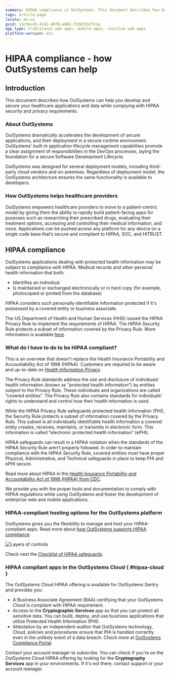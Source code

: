```yaml
---
summary: HIPAA compliance in OutSystems. This document describes how OutSystems can help you develop and secure your healthcare applications and data while complying with HIPAA security and privacy requirements.
tags: article-page
locale: en-us
guid: 13c94c45-4142-48f8-a06b-733675577c1e
app_type: traditional web apps, mobile apps, reactive web apps
platform-version: o11
---
```


# HIPAA compliance - how OutSystems can help

## Introduction

This document describes how OutSystems can help you develop and secure your healthcare applications and data while complying with HIPAA security and privacy requirements.

### About OutSystems

OutSystems dramatically accelerates the development of secure applications, and their deployment in a secure runtime environment. OutSystems’ built-in application lifecycle management capabilities promote a clear assignment of responsibilities in the DevOps processes, laying the foundation for a secure Software Development Lifecycle.

OutSystems was designed for several deployment models, including third-party cloud vendors and on-premises. Regardless of deployment model, the OutSystems architecture ensures the same functionality is available to developers.

### How OutSystems helps healthcare providers

OutSystems empowers healthcare providers to move to a patient-centric model by giving them the ability to rapidly build patient-facing apps for purposes such as researching their prescribed drugs, evaluating their treatment options, accessing and controlling their medical information, and more. Applications can be pushed across any platform for any device on a single code base that’s secure and compliant to HIPAA, SOC, and HITRUST.

## HIPAA compliance

OutSystems applications dealing with protected health information may be subject to compliance with HIPAA.
Medical records and other personal health information that both:

* Identifies an individual
* Is maintained or exchanged electronically or in hard copy (for example, photocopied or printed from the database)

HIPAA considers such personally identifiable information protected if it's possessed by a covered entity or business associate. 

The US Department of Health and Human Services (HHS) issued the HIPAA Privacy Rule to implement the requirements of HIPAA. The HIPAA Security Rule protects a subset of information covered by the Privacy Rule. More information is available [here](http://www.cdc.gov/privacyrule/privacy-HIPAAfacts.htm). 


### What do I have to do to be HIPAA compliant? 

<div class="info" markdown="1">

This is an overview that doesn't replace the Health Insurance Portability and Accountability Act of 1996 (HIPAA).
Customers are required to be aware and up-to-date on [Health Information Privacy](https://www.hhs.gov/hipaa/index.html).

</div>

The Privacy Rule standards address the use and disclosure of individuals’ health information (known as “protected health information”) by entities subject to the Privacy Rule. These individuals and organizations are called “covered entities”. The Privacy Rule also contains standards for individuals’ rights to understand and control how their health information is used.

While the HIPAA Privacy Rule safeguards protected health information (PHI), the Security Rule protects a subset of information covered by the Privacy Rule. This subset is all individually identifiable health information a covered entity creates, receives, maintains, or transmits in electronic form. This information is called “electronic protected health information” (ePHI). 

HIPAA safeguards can result in a HIPAA violation when the standards of the HIPAA Security Rule aren’t properly followed. In order to maintain compliance with the HIPAA Security Rule, covered entities must have proper Physical, Administrative, and Technical safeguards in place to keep PHI and ePHI secure.

Read more about HIPAA in the [Health Insurance Portability and Accountability Act of 1996 (HIPAA) from CDC](https://www.cdc.gov/phlp/publications/topic/hipaa.html).

We provide you with the proper tools and documentation to comply with HIPAA regulations while using OutSystems and foster the development of enterprise web and mobile applications.

### HIPAA-compliant hosting options for the OutSystems platform

OutSystems gives you the flexibility to manage and host your HIPAA-compliant apps. Read more about [how OutSystems supports HIPAA compliance](https://www.outsystems.com/evaluation-guide/how-does-outsystems-support-hipaa-compliance/).

![Layers of controls](images/HIPAA.png)

Check next the [Checklist of HIPAA safeguards](hipaa-tech-safeguards.md).

### HIPAA compliant apps in the OutSystems Cloud { #hipaa-cloud }


The OutSystems Cloud HIPAA offering is available for OutSystems Sentry and provides you:

* A Business Associate Agreement (BAA) certifying that your OutSystems Cloud is compliant with HIPAA requirement.
* Access to the **Cryptographic Services** app so that you can protect all sensitive data. You can build, deploy, and use business applications that utilize Protected Health Information (PHI). 
* Attestation by an independent auditor that OutSystems technology, Cloud, policies and procedures ensure that PHI is handled correctly even in the unlikely event of a data breach. Check more at [OutSystems Compliance Portal](https://security.outsystems.com/).

Contact your account manager to subscribe. 
You can check if you're on the OutSystems Cloud HIPAA offering by looking for the **Cryptography Services** app in your environments. If it's not there, contact support or your account manager.
